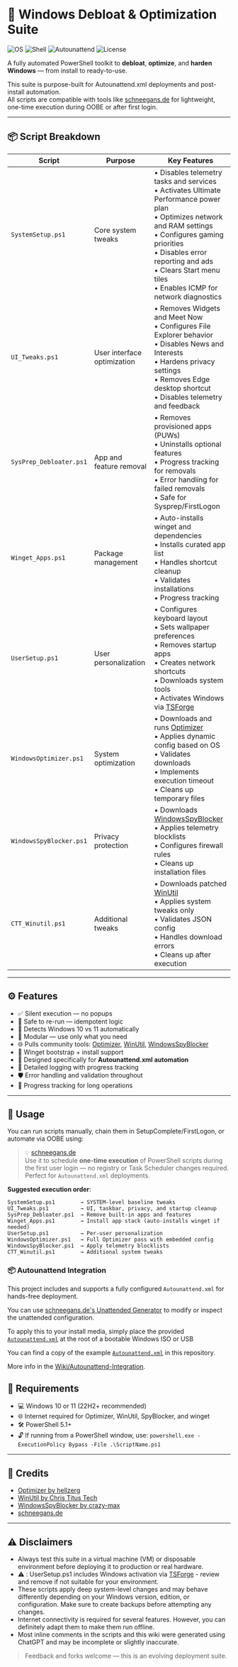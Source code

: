# 🧰 Windows Debloat & Optimization Suite

![OS](https://img.shields.io/badge/Windows-10%20%7C%2011-blue)
![Shell](https://img.shields.io/badge/Shell-PowerShell-008fc7)
![Autounattend](https://img.shields.io/badge/Autounattend-Compatible-green)
![License](https://img.shields.io/badge/License-GPL--3.0-green)

A fully automated PowerShell toolkit to **debloat**, **optimize**, and **harden Windows** — from install to ready-to-use.

This suite is purpose-built for Autounattend.xml deployments and post-install automation.  
All scripts are compatible with tools like [schneegans.de](https://schneegans.de/windows/unattend-generator) for lightweight, one-time execution during OOBE or after first login.

---

## 📦 Script Breakdown

| Script                   | Purpose | Key Features |
|--------------------------|---------|--------------|
| `SystemSetup.ps1`        | Core system tweaks | • Disables telemetry tasks and services<br>• Activates Ultimate Performance power plan<br>• Optimizes network and RAM settings<br>• Configures gaming priorities<br>• Disables error reporting and ads<br>• Clears Start menu tiles<br>• Enables ICMP for network diagnostics |
| `UI_Tweaks.ps1`          | User interface optimization | • Removes Widgets and Meet Now<br>• Configures File Explorer behavior<br>• Disables News and Interests<br>• Hardens privacy settings<br>• Removes Edge desktop shortcut<br>• Disables telemetry and feedback |
| `SysPrep_Debloater.ps1`  | App and feature removal | • Removes provisioned apps (PUWs)<br>• Uninstalls optional features<br>• Progress tracking for removals<br>• Error handling for failed removals<br>• Safe for Sysprep/FirstLogon |
| `Winget_Apps.ps1`        | Package management | • Auto-installs winget and dependencies<br>• Installs curated app list<br>• Handles shortcut cleanup<br>• Validates installations<br>• Progress tracking |
| `UserSetup.ps1`          | User personalization | • Configures keyboard layout<br>• Sets wallpaper preferences<br>• Removes startup apps<br>• Creates network shortcuts<br>• Downloads system tools<br>• Activates Windows via [TSForge](https://massgrave.dev/tsforge) |
| `WindowsOptimizer.ps1`   | System optimization | • Downloads and runs [Optimizer](https://github.com/hellzerg/optimizer)<br>• Applies dynamic config based on OS<br>• Validates downloads<br>• Implements execution timeout<br>• Cleans up temporary files |
| `WindowsSpyBlocker.ps1`  | Privacy protection | • Downloads [WindowsSpyBlocker](https://github.com/crazy-max/WindowsSpyBlocker)<br>• Applies telemetry blocklists<br>• Configures firewall rules<br>• Cleans up installation files |
| `CTT_Winutil.ps1`        | Additional tweaks | • Downloads patched [WinUtil](https://christitus.com/win)<br>• Applies system tweaks only<br>• Validates JSON config<br>• Handles download errors<br>• Cleans up after execution |

---

## ⚙️ Features

- ✅ Silent execution — no popups
- 🔁 Safe to re-run — idempotent logic
- 🧠 Detects Windows 10 vs 11 automatically
- 🧩 Modular — use only what you need
- 🌐 Pulls community tools: [Optimizer](https://github.com/hellzerg/optimizer), [WinUtil](https://christitus.com/win), [WindowsSpyBlocker](https://github.com/crazy-max/WindowsSpyBlocker)
- 💾 Winget bootstrap + install support
- 🧱 Designed specifically for **Autounattend.xml automation**
- 📝 Detailed logging with progress tracking
- 🛡️ Error handling and validation throughout
- 🔄 Progress tracking for long operations

---

## 🚀 Usage

You can run scripts manually, chain them in SetupComplete/FirstLogon, or automate via OOBE using:

> 💡 [schneegans.de](https://schneegans.de/windows/unattend-generator/)  
> Use it to schedule **one-time execution** of PowerShell scripts during the first user login — no registry or Task Scheduler changes required.  
> Perfect for `Autounattend.xml` deployments.

**Suggested execution order**:
```
SystemSetup.ps1        → SYSTEM-level baseline tweaks
UI_Tweaks.ps1          → UI, taskbar, privacy, and startup cleanup
SysPrep_Debloater.ps1  → Remove built-in apps and features
Winget_Apps.ps1        → Install app stack (auto-installs winget if needed)
UserSetup.ps1          → Per-user personalization
WindowsOptimizer.ps1   → Full Optimizer pass with embedded config
WindowsSpyBlocker.ps1  → Apply telemetry blocklists
CTT_Winutil.ps1        → Additional system tweaks
```

### 📦 Autounattend Integration

This project includes and supports a fully configured `Autounattend.xml` for hands-free deployment.

You can use [schneegans.de's Unattended Generator](https://schneegans.de/windows/unattend-generator/) to modify or inspect the unattended configuration.

To apply this to your install media, simply place the provided [`Autounattend.xml`](./autounattend.xml) at the root of a bootable Windows ISO or USB

You can find a copy of the example [`Autounattend.xml`](./autounattend.xml) in this repository.

More info in the [Wiki/Autounattend-Integration](https://github.com/lotusflowr/windows-debloat-automated/wiki/Autounattend-Integration).

## 📌 Requirements

- 💻 Windows 10 or 11 (22H2+ recommended)
- 🌐 Internet required for Optimizer, WinUtil, SpyBlocker, and winget
- 🛠 PowerShell 5.1+
- 🔓 If running from a PowerShell window, use: `powershell.exe -ExecutionPolicy Bypass -File .\ScriptName.ps1`

---

## 🤝 Credits

- [Optimizer by hellzerg](https://github.com/hellzerg/optimizer)
- [WinUtil by Chris Titus Tech](https://github.com/ChrisTitusTech/winutil)
- [WindowsSpyBlocker by crazy-max](https://github.com/crazy-max/WindowsSpyBlocker)
- [schneegans.de](https://schneegans.de/windows/unattend-generator)

---

## ⚠️ Disclaimers

- Always test this suite in a virtual machine (VM) or disposable environment before deploying it to production or real hardware.
- ⚠️ : UserSetup.ps1 includes Windows activation via [TSForge](https://massgrave.dev/tsforge) - review and remove if not suitable for your environment.
- These scripts apply deep system-level changes and may behave differently depending on your Windows version, edition, or configuration. Make sure to create backups before attempting any changes.
- Internet connectivity is required for several features. However, you can definitely adapt them to make them run offline.
- Most inline comments in the scripts and this wiki were generated using ChatGPT and may be incomplete or slightly inaccurate.

> Feedback and forks welcome — this is an evolving deployment suite.
